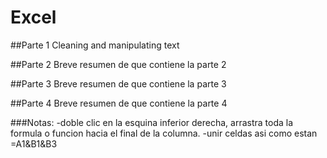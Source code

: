 # Excel

##Parte 1
 Cleaning and manipulating text
 
##Parte 2
 Breve resumen de que contiene la parte 2
 
##Parte 3
 Breve resumen de que contiene la parte 3

##Parte 4
 Breve resumen de que contiene la parte 4


###Notas:
-doble clic en la esquina inferior derecha, arrastra toda la formula o funcion hacia el final de la columna.
-unir celdas asi como estan =A1&B1&B3
